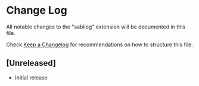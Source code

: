 # Change Log

All notable changes to the "sabilog" extension will be documented in this file.

Check [Keep a Changelog](http://keepachangelog.com/) for recommendations on how to structure this file.

## [Unreleased]

- Initial release